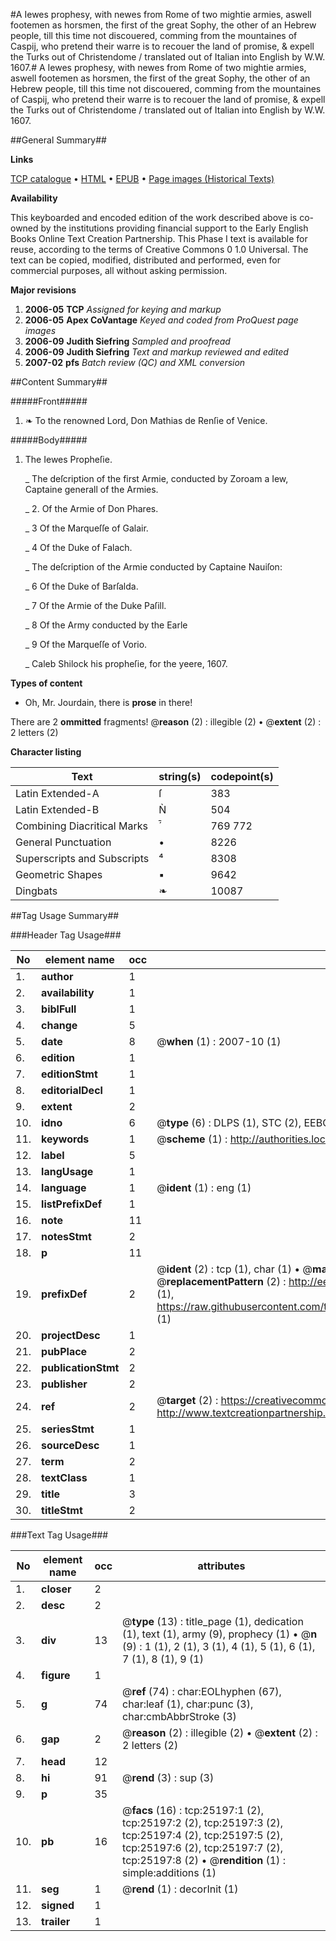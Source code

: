 #A Iewes prophesy, with newes from Rome of two mightie armies, aswell footemen as horsmen, the first of the great Sophy, the other of an Hebrew people, till this time not discouered, comming from the mountaines of Caspij, who pretend their warre is to recouer the land of promise, & expell the Turks out of Christendome / translated out of Italian into English by W.W. 1607.#
A Iewes prophesy, with newes from Rome of two mightie armies, aswell footemen as horsmen, the first of the great Sophy, the other of an Hebrew people, till this time not discouered, comming from the mountaines of Caspij, who pretend their warre is to recouer the land of promise, & expell the Turks out of Christendome / translated out of Italian into English by W.W. 1607.

##General Summary##

**Links**

[TCP catalogue](http://www.ota.ox.ac.uk/tcp/)  • 
[HTML](http://tei.it.ox.ac.uk/tcp/Texts-HTML/free/A17/A17260.html)  • 
[EPUB](http://tei.it.ox.ac.uk/tcp/Texts-EPUB/free/A17/A17260.epub) • 
[Page images (Historical Texts)](https://data.historicaltexts.jisc.ac.uk/view?pubId=eebo-22160476e&pageId=eebo-22160476e-25197-1)

**Availability**

This keyboarded and encoded edition of the
	       work described above is co-owned by the institutions
	       providing financial support to the Early English Books
	       Online Text Creation Partnership. This Phase I text is
	       available for reuse, according to the terms of Creative
	       Commons 0 1.0 Universal. The text can be copied,
	       modified, distributed and performed, even for
	       commercial purposes, all without asking permission.

**Major revisions**

1. __2006-05__ __TCP__ *Assigned for keying and markup*
1. __2006-05__ __Apex CoVantage__ *Keyed and coded from ProQuest page images*
1. __2006-09__ __Judith Siefring__ *Sampled and proofread*
1. __2006-09__ __Judith Siefring__ *Text and markup reviewed and edited*
1. __2007-02__ __pfs__ *Batch review (QC) and XML conversion*

##Content Summary##

#####Front#####

1. ❧ To the renowned Lord, Don Mathias de Renſie of Venice.

#####Body#####

1. The Iewes Propheſie.

    _ The deſcription of the first Armie, conducted by Zoroam a Iew, Captaine generall of the Armies.

    _ 2. Of the Armie of Don Phares.

    _ 3 Of the Marqueſſe of Galair.

    _ 4 Of the Duke of Falach.

    _ The deſcription of the Armie conducted by Captaine Nauiſon:

    _ 6 Of the Duke of Barſalda.

    _ 7 Of the Armie of the Duke Paſill.

    _ 8 Of the Army conducted by the Earle

    _ 9 Of the Marqueſſe of Vorio.

    _ Caleb Shilock his propheſie, for the yeere, 1607.

**Types of content**

  * Oh, Mr. Jourdain, there is **prose** in there!

There are 2 **ommitted** fragments! 
 @__reason__ (2) : illegible (2)  •  @__extent__ (2) : 2 letters (2)

**Character listing**


|Text|string(s)|codepoint(s)|
|---|---|---|
|Latin Extended-A|ſ|383|
|Latin Extended-B|Ǹ|504|
|Combining             Diacritical Marks|́̄|769 772|
|General Punctuation|•|8226|
|Superscripts             and Subscripts|⁴|8308|
|Geometric Shapes|▪|9642|
|Dingbats|❧|10087|

##Tag Usage Summary##

###Header Tag Usage###

|No|element name|occ|attributes|
|---|---|---|---|
|1.|__author__|1||
|2.|__availability__|1||
|3.|__biblFull__|1||
|4.|__change__|5||
|5.|__date__|8| @__when__ (1) : 2007-10 (1)|
|6.|__edition__|1||
|7.|__editionStmt__|1||
|8.|__editorialDecl__|1||
|9.|__extent__|2||
|10.|__idno__|6| @__type__ (6) : DLPS (1), STC (2), EEBO-CITATION (1), OCLC (1), VID (1)|
|11.|__keywords__|1| @__scheme__ (1) : http://authorities.loc.gov/ (1)|
|12.|__label__|5||
|13.|__langUsage__|1||
|14.|__language__|1| @__ident__ (1) : eng (1)|
|15.|__listPrefixDef__|1||
|16.|__note__|11||
|17.|__notesStmt__|2||
|18.|__p__|11||
|19.|__prefixDef__|2| @__ident__ (2) : tcp (1), char (1)  •  @__matchPattern__ (2) : ([0-9\-]+):([0-9IVX]+) (1), (.+) (1)  •  @__replacementPattern__ (2) : http://eebo.chadwyck.com/downloadtiff?vid=$1&page=$2 (1), https://raw.githubusercontent.com/textcreationpartnership/Texts/master/tcpchars.xml#$1 (1)|
|20.|__projectDesc__|1||
|21.|__pubPlace__|2||
|22.|__publicationStmt__|2||
|23.|__publisher__|2||
|24.|__ref__|2| @__target__ (2) : https://creativecommons.org/publicdomain/zero/1.0/ (1), http://www.textcreationpartnership.org/docs/. (1)|
|25.|__seriesStmt__|1||
|26.|__sourceDesc__|1||
|27.|__term__|2||
|28.|__textClass__|1||
|29.|__title__|3||
|30.|__titleStmt__|2||


###Text Tag Usage###

|No|element name|occ|attributes|
|---|---|---|---|
|1.|__closer__|2||
|2.|__desc__|2||
|3.|__div__|13| @__type__ (13) : title_page (1), dedication (1), text (1), army (9), prophecy (1)  •  @__n__ (9) : 1 (1), 2 (1), 3 (1), 4 (1), 5 (1), 6 (1), 7 (1), 8 (1), 9 (1)|
|4.|__figure__|1||
|5.|__g__|74| @__ref__ (74) : char:EOLhyphen (67), char:leaf (1), char:punc (3), char:cmbAbbrStroke (3)|
|6.|__gap__|2| @__reason__ (2) : illegible (2)  •  @__extent__ (2) : 2 letters (2)|
|7.|__head__|12||
|8.|__hi__|91| @__rend__ (3) : sup (3)|
|9.|__p__|35||
|10.|__pb__|16| @__facs__ (16) : tcp:25197:1 (2), tcp:25197:2 (2), tcp:25197:3 (2), tcp:25197:4 (2), tcp:25197:5 (2), tcp:25197:6 (2), tcp:25197:7 (2), tcp:25197:8 (2)  •  @__rendition__ (1) : simple:additions (1)|
|11.|__seg__|1| @__rend__ (1) : decorInit (1)|
|12.|__signed__|1||
|13.|__trailer__|1||
